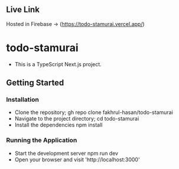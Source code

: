 ## Live Link
Hosted in Firebase -> (https://todo-stamurai.vercel.app/)
# todo-stamurai
* This is a TypeScript Next.js project.
  
## Getting Started
### Installation
* Clone the repository;
  gh repo clone fakhrul-hasan/todo-stamurai
* Navigate to the project directory;
  cd todo-stamurai
* Install the dependencies
  npm install

### Running the Application
* Start the development server
  npm run dev
* Open your browser and visit 'http://localhost:3000'